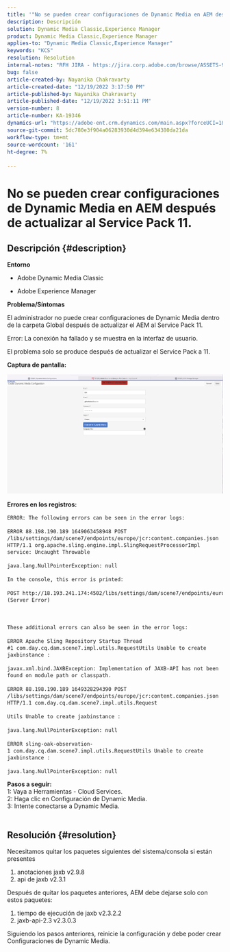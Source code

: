 ```yaml
---
title: '"No se pueden crear configuraciones de Dynamic Media en AEM después de actualizar al Service Pack 11".'
description: Descripción
solution: Dynamic Media Classic,Experience Manager
product: Dynamic Media Classic,Experience Manager
applies-to: "Dynamic Media Classic,Experience Manager"
keywords: "KCS"
resolution: Resolution
internal-notes: "RFH JIRA - https://jira.corp.adobe.com/browse/ASSETS-9332"
bug: false
article-created-by: Nayanika Chakravarty
article-created-date: "12/19/2022 3:17:50 PM"
article-published-by: Nayanika Chakravarty
article-published-date: "12/19/2022 3:51:11 PM"
version-number: 8
article-number: KA-19346
dynamics-url: "https://adobe-ent.crm.dynamics.com/main.aspx?forceUCI=1&pagetype=entityrecord&etn=knowledgearticle&id=75074f48-b07f-ed11-81ac-6045bd0065f9"
source-git-commit: 5dc780e3f904a06283930d4d394e634380da21da
workflow-type: tm+mt
source-wordcount: '161'
ht-degree: 7%

---
```


# No se pueden crear configuraciones de Dynamic Media en AEM después de actualizar al Service Pack 11.

## Descripción {#description}


<b>Entorno</b>

- Adobe Dynamic Media Classic

- Adobe Experience Manager

<b>Problema/Síntomas</b>

El administrador no puede crear configuraciones de Dynamic Media dentro de la carpeta Global después de actualizar el AEM al Service Pack 11.

Error: La conexión ha fallado y se muestra en la interfaz de usuario.

El problema solo se produce después de actualizar el Service Pack a 11.

<b>Captura de pantalla:</b>

![](assets/___76074f48-b07f-ed11-81ac-6045bd0065f9___.png)

<b>Errores en los registros:</b>




```
ERROR: The following errors can be seen in the error logs:

ERROR 88.198.190.189 1649063458948 POST /libs/settings/dam/scene7/endpoints/europe/jcr:content.companies.json HTTP/1.1 org.apache.sling.engine.impl.SlingRequestProcessorImpl service: Uncaught Throwable

java.lang.NullPointerException: null

In the console, this error is printed:

POST http://18.193.241.174:4502/libs/settings/dam/scene7/endpoints/europe/jcr:content.companies.json 500 (Server Error)



These additional errors can also be seen in the error logs:

ERROR Apache Sling Repository Startup Thread #1 com.day.cq.dam.scene7.impl.utils.RequestUtils Unable to create jaxbinstance :

javax.xml.bind.JAXBException: Implementation of JAXB-API has not been found on module path or classpath.

ERROR 88.198.190.189 1649328294390 POST /libs/settings/dam/scene7/endpoints/europe/jcr:content.companies.json HTTP/1.1 com.day.cq.dam.scene7.impl.utils.Request

Utils Unable to create jaxbinstance :

java.lang.NullPointerException: null

ERROR sling-oak-observation-1 com.day.cq.dam.scene7.impl.utils.RequestUtils Unable to create jaxbinstance :

java.lang.NullPointerException: null
```


<b>Pasos a seguir:</b>
<br>1: Vaya a Herramientas - Cloud Services.
<br>2: Haga clic en Configuración de Dynamic Media.
<br>3: Intente conectarse a Dynamic Media.  
<br> <br>



## Resolución {#resolution}


Necesitamos quitar los paquetes siguientes del sistema/consola si están presentes

1. anotaciones jaxb v2.9.8
2. api de jaxb v2.3.1


Después de quitar los paquetes anteriores, AEM debe dejarse solo con estos paquetes:

1. tiempo de ejecución de jaxb v2.3.2.2
2. jaxb-api-2.3 v2.3.0.3


Siguiendo los pasos anteriores, reinicie la configuración y debe poder crear Configuraciones de Dynamic Media.
